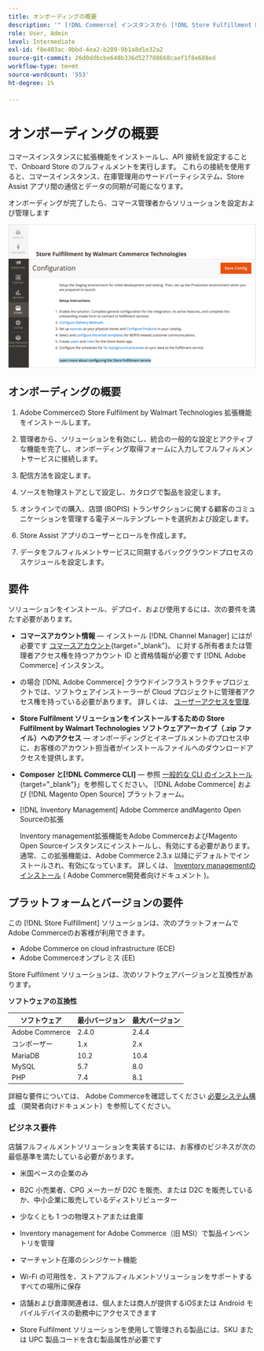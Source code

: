 ```yaml
---
title: オンボーディングの概要
description: '" [!DNL Commerce] インスタンスから [!DNL Store Fulfillment Manager] サービスを使用するには、いくつかのオンボーディング手順を完了する必要があります。」'
role: User, Admin
level: Intermediate
exl-id: f8e403ac-9bbd-4ea2-b209-9b1a8d1e32a2
source-git-commit: 26d0ddbcbe648b336d527788668caef1f8e688ed
workflow-type: tm+mt
source-wordcount: '553'
ht-degree: 1%

---
```


# オンボーディングの概要

コマースインスタンスに拡張機能をインストールし、API 接続を設定することで、Onboard Store のフルフィルメントを実行します。 これらの接続を使用すると、コマースインスタンス、在庫管理用のサードパーティシステム、Store Assist アプリ間の通信とデータの同期が可能になります。

オンボーディングが完了したら、コマース管理者からソリューションを設定および管理します

![[!DNL Store Fulfillment Service] 管理ビューの設定](assets/store-fulfillment-admin-home.png)

## オンボーディングの概要

1. Adobe Commerceの Store Fulfilment by Walmart Technologies 拡張機能をインストールします。

1. 管理者から、ソリューションを有効にし、統合の一般的な設定とアクティブな機能を完了し、オンボーディング取得フォームに入力してフルフィルメントサービスに接続します。

1. 配信方法を設定します。

1. ソースを物理ストアとして設定し、カタログで製品を設定します。

1. オンラインでの購入、店頭 (BOPIS) トランザクションに関する顧客のコミュニケーションを管理する電子メールテンプレートを選択および設定します。

1. Store Assist アプリのユーザーとロールを作成します。

1. データをフルフィルメントサービスに同期するバックグラウンドプロセスのスケジュールを設定します。

## 要件

ソリューションをインストール、デプロイ、および使用するには、次の要件を満たす必要があります。

* **コマースアカウント情報** — インストール [!DNL Channel Manager] にはが必要です [コマースアカウント](https://docs.magento.com/user-guide/magento/magento-account.html){target=&quot;_blank&quot;}。 に対する所有者または管理者アクセス権を持つアカウント ID と資格情報が必要です [!DNL Adobe Commerce] インスタンス。

* の場合 [!DNL Adobe Commerce] クラウドインフラストラクチャプロジェクトでは、ソフトウェアインストーラーが Cloud プロジェクトに管理者アクセス権を持っている必要があります。 詳しくは、 [ユーザーアクセスを管理](https://devdocs.magento.com/cloud/project/user-admin.html).

* **Store Fulfilment ソリューションをインストールするための Store Fulfilment by Walmart Technologies ソフトウェアアーカイブ（.zip ファイル）へのアクセス** — オンボーディングとイネーブルメントのプロセス中に、お客様のアカウント担当者がインストールファイルへのダウンロードアクセスを提供します。

* **Composer と[!DNL Commerce CLI]** — 参照 [一般的な CLI のインストール](https://devdocs.magento.com/extensions/install/){target=&quot;_blank&quot;}」を参照してください。 [!DNL Adobe Commerce] および [!DNL Magento Open Source] プラットフォーム。

* [!DNL Inventory Management] Adobe Commerce andMagento Open Sourceの拡張

   Inventory management拡張機能をAdobe CommerceおよびMagento Open Sourceインスタンスにインストールし、有効にする必要があります。 通常、この拡張機能は、Adobe Commerce 2.3.x 以降にデフォルトでインストールされ、有効になっています。 詳しくは、 [Inventory managementのインストール](https://devdocs.magento.com/extensions/inventory-management/) ( Adobe Commerce開発者向けドキュメント )。

## プラットフォームとバージョンの要件

この [!DNL Store Fulfillment] ソリューションは、次のプラットフォームでAdobe Commerceのお客様が利用できます。

* Adobe Commerce on cloud infrastructure (ECE)
* Adobe Commerceオンプレミス (EE)

Store Fulfilment ソリューションは、次のソフトウェアバージョンと互換性があります。

**ソフトウェアの互換性**

| **ソフトウェア** | **最小バージョン** | **最大バージョン** |
|----------------|---------------------|---------------------|
| Adobe Commerce | 2.4.0 | 2.4.4 |
| コンポーザー | 1.x | 2.x |
| MariaDB | 10.2 | 10.4 |
| MySQL | 5.7 | 8.0 |
| PHP | 7.4 | 8.1 |

詳細な要件については、 Adobe Commerceを確認してください [必要システム構成](https://devdocs.magento.com/guides/v2.4/install-gde/system-requirements.html) （開発者向けドキュメント）を参照してください。

### ビジネス要件

店舗フルフィルメントソリューションを実装するには、お客様のビジネスが次の最低基準を満たしている必要があります。

* 米国ベースの企業のみ

* B2C 小売業者、CPG メーカーが D2C を販売、または D2C を販売しているか、中小企業に販売しているディストリビューター

* 少なくとも 1 つの物理ストアまたは倉庫

* Inventory management for Adobe Commerce（旧 MSI）で製品インベントリを管理

* マーチャント在庫のシンジケート機能

* Wi-Fi の可用性を、ストアフルフィルメントソリューションをサポートするすべての場所に保存

* 店舗および倉庫関連者は、個人または商人が提供するiOSまたは Android モバイルデバイスの勤務中にアクセスできます

* Store Fulfilment ソリューションを使用して管理される製品には、SKU または UPC 製品コードを含む製品属性が必要です
